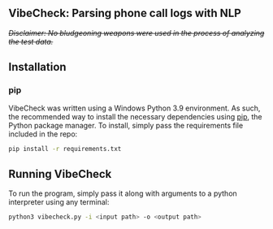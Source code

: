 <h2 align="left">VibeCheck: Parsing phone call logs with NLP</h2>

~~_Disclaimer: No bludgeoning weapons were used in the process of analyzing the test data._~~

## Installation

### pip

VibeCheck was written using a Windows Python 3.9 environment. As such, the recommended way to install the necessary dependencies using [pip](https://pip.pypa.io/en/stable/installing/), the Python package manager. To install, simply pass the requirements file included in the repo:
```bash
pip install -r requirements.txt
```

## Running VibeCheck

To run the program, simply pass it along with arguments to a python interpreter using any terminal:

```bash
python3 vibecheck.py -i <input path> -o <output path>
```
